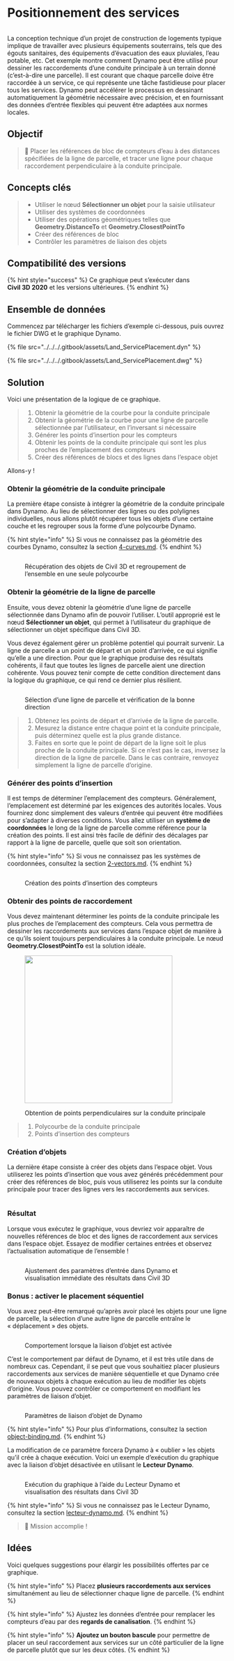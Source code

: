 # Positionnement des services

<figure><img src="../../../.gitbook/assets/Land_ServicePlacement_Dynamo (1).gif" alt=""><figcaption></figcaption></figure>

La conception technique d’un projet de construction de logements typique implique de travailler avec plusieurs équipements souterrains, tels que des égouts sanitaires, des équipements d’évacuation des eaux pluviales, l’eau potable, etc. Cet exemple montre comment Dynamo peut être utilisé pour dessiner les raccordements d’une conduite principale à un terrain donné (c’est-à-dire une parcelle). Il est courant que chaque parcelle doive être raccordée à un service, ce qui représente une tâche fastidieuse pour placer tous les services. Dynamo peut accélérer le processus en dessinant automatiquement la géométrie nécessaire avec précision, et en fournissant des données d’entrée flexibles qui peuvent être adaptées aux normes locales.

## Objectif

> :dart: Placer les références de bloc de compteurs d’eau à des distances spécifiées de la ligne de parcelle, et tracer une ligne pour chaque raccordement perpendiculaire à la conduite principale.

## Concepts clés

> * Utiliser le nœud **Sélectionner un objet** pour la saisie utilisateur
> * Utiliser des systèmes de coordonnées
> * Utiliser des opérations géométriques telles que **Geometry.DistanceTo** et **Geometry.ClosestPointTo**
> * Créer des références de bloc
> * Contrôler les paramètres de liaison des objets

## Compatibilité des versions

{% hint style="success" %} Ce graphique peut s’exécuter dans **Civil 3D 2020** et les versions ultérieures. 
{% endhint %} 

## Ensemble de données

Commencez par télécharger les fichiers d’exemple ci-dessous, puis ouvrez le fichier DWG et le graphique Dynamo.

{% file src="../../../.gitbook/assets/Land_ServicePlacement.dyn" %}

{% file src="../../../.gitbook/assets/Land_ServicePlacement.dwg" %}

## Solution

Voici une présentation de la logique de ce graphique.

> 1. Obtenir la géométrie de la courbe pour la conduite principale
> 2. Obtenir la géométrie de la courbe pour une ligne de parcelle sélectionnée par l’utilisateur, en l’inversant si nécessaire
> 3. Générer les points d’insertion pour les compteurs
> 4. Obtenir les points de la conduite principale qui sont les plus proches de l’emplacement des compteurs
> 5. Créer des références de blocs et des lignes dans l’espace objet

Allons-y !

### Obtenir la géométrie de la conduite principale

La première étape consiste à intégrer la géométrie de la conduite principale dans Dynamo. Au lieu de sélectionner des lignes ou des polylignes individuelles, nous allons plutôt récupérer tous les objets d’une certaine couche et les regrouper sous la forme d’une polycourbe Dynamo.

{% hint style="info" %}
 Si vous ne connaissez pas la géométrie des courbes Dynamo, consultez la section [4-curves.md](../../../5\_essential\_nodes\_and\_concepts/5-2\_geometry-for-computational-design/4-curves.md "mention"). 
{% endhint %} 

<figure><img src="../../../.gitbook/assets/Land_ServicePlacement_DistributionMain (1).png" alt=""><figcaption><p>Récupération des objets de Civil 3D et regroupement de l’ensemble en une seule polycourbe</p></figcaption></figure>

### Obtenir la géométrie de la ligne de parcelle

Ensuite, vous devez obtenir la géométrie d’une ligne de parcelle sélectionnée dans Dynamo afin de pouvoir l’utiliser. L’outil approprié est le nœud **Sélectionner un objet**, qui permet à l’utilisateur du graphique de sélectionner un objet spécifique dans Civil 3D.

Vous devez également gérer un problème potentiel qui pourrait survenir. La ligne de parcelle a un point de départ et un point d’arrivée, ce qui signifie qu’elle a une direction. Pour que le graphique produise des résultats cohérents, il faut que toutes les lignes de parcelle aient une direction cohérente. Vous pouvez tenir compte de cette condition directement dans la logique du graphique, ce qui rend ce dernier plus résilient. 

<figure><img src="../../../.gitbook/assets/Land_ServicePlacement_Selection (2).png" alt=""><figcaption><p>Sélection d’une ligne de parcelle et vérification de la bonne direction</p></figcaption></figure>

> 1. Obtenez les points de départ et d’arrivée de la ligne de parcelle.
> 2. Mesurez la distance entre chaque point et la conduite principale, puis déterminez quelle est la plus grande distance.
> 3. Faites en sorte que le point de départ de la ligne soit le plus proche de la conduite principale. Si ce n’est pas le cas, inversez la direction de la ligne de parcelle. Dans le cas contraire, renvoyez simplement la ligne de parcelle d’origine.

### Générer des points d’insertion

Il est temps de déterminer l’emplacement des compteurs. Généralement, l’emplacement est déterminé par les exigences des autorités locales. Vous fournirez donc simplement des valeurs d’entrée qui peuvent être modifiées pour s’adapter à diverses conditions. Vous allez utiliser un **système de coordonnées** le long de la ligne de parcelle comme référence pour la création des points. Il est ainsi très facile de définir des décalages par rapport à la ligne de parcelle, quelle que soit son orientation.

{% hint style="info" %}
 Si vous ne connaissez pas les systèmes de coordonnées, consultez la section [2-vectors.md](../../../5\_essential\_nodes\_and\_concepts/5-2\_geometry-for-computational-design/2-vectors.md "mention"). 
{% endhint %} 

<figure><img src="../../../.gitbook/assets/Land_ServicePlacement_InsertionPoints.png" alt=""><figcaption><p>Création des points d’insertion des compteurs</p></figcaption></figure>

### Obtenir des points de raccordement

Vous devez maintenant déterminer les points de la conduite principale les plus proches de l’emplacement des compteurs. Cela vous permettra de dessiner les raccordements aux services dans l’espace objet de manière à ce qu’ils soient toujours perpendiculaires à la conduite principale. Le nœud **Geometry.ClosestPointTo** est la solution idéale.

<figure><img src="../../../.gitbook/assets/Land_ServicePlacement_GetPerpendicularPoints (1).png" alt="" width="339"><figcaption><p>Obtention de points perpendiculaires sur la conduite principale</p></figcaption></figure>

> 1. Polycourbe de la conduite principale
> 2. Points d’insertion des compteurs

### Création d’objets

La dernière étape consiste à créer des objets dans l’espace objet. Vous utiliserez les points d’insertion que vous avez générés précédemment pour créer des références de bloc, puis vous utiliserez les points sur la conduite principale pour tracer des lignes vers les raccordements aux services.

<figure><img src="../../../.gitbook/assets/Land_ServicePlacement_CreateObjects.png" alt=""><figcaption></figcaption></figure>

### Résultat

Lorsque vous exécutez le graphique, vous devriez voir apparaître de nouvelles références de bloc et des lignes de raccordement aux services dans l’espace objet. Essayez de modifier certaines entrées et observez l’actualisation automatique de l’ensemble !

<figure><img src="../../../.gitbook/assets/Land_ServicePlacement_Dynamo (1).gif" alt=""><figcaption><p>Ajustement des paramètres d’entrée dans Dynamo et visualisation immédiate des résultats dans Civil 3D</p></figcaption></figure>

### Bonus : activer le placement séquentiel

Vous avez peut-être remarqué qu’après avoir placé les objets pour une ligne de parcelle, la sélection d’une autre ligne de parcelle entraîne le « déplacement » des objets.

<figure><img src="../../../.gitbook/assets/Land_ServicePlacement_Binding.gif" alt=""><figcaption><p>Comportement lorsque la liaison d’objet est activée</p></figcaption></figure>

C’est le comportement par défaut de Dynamo, et il est très utile dans de nombreux cas. Cependant, il se peut que vous souhaitiez placer plusieurs raccordements aux services de manière séquentielle et que Dynamo crée de nouveaux objets à chaque exécution au lieu de modifier les objets d’origine. Vous pouvez contrôler ce comportement en modifiant les paramètres de liaison d’objet.

<figure><img src="../../../.gitbook/assets/Land_ServicePlacement_BindingSettings.png" alt=""><figcaption><p>Paramètres de liaison d’objet de Dynamo</p></figcaption></figure>

{% hint style="info" %}
 Pour plus d’informations, consultez la section [object-binding.md](../../advanced-topics/object-binding.md "mention"). 
{% endhint %} 

La modification de ce paramètre forcera Dynamo à « oublier » les objets qu’il crée à chaque exécution. Voici un exemple d’exécution du graphique avec la liaison d’objet désactivée en utilisant le **Lecteur Dynamo**.

<figure><img src="../../../.gitbook/assets/Land_ServicePlacement_Player (2).gif" alt=""><figcaption><p>Exécution du graphique à l’aide du Lecteur Dynamo et visualisation des résultats dans Civil 3D</p></figcaption></figure>

{% hint style="info" %}
 Si vous ne connaissez pas le Lecteur Dynamo, consultez la section [lecteur-dynamo.md](../../dynamo-player.md "mention"). 
{% endhint %} 

> :tada: Mission accomplie !

## Idées

Voici quelques suggestions pour élargir les possibilités offertes par ce graphique.

{% hint style="info" %}
 Placez **plusieurs raccordements aux services** simultanément au lieu de sélectionner chaque ligne de parcelle. 
{% endhint %} 

{% hint style="info" %}
 Ajustez les données d’entrée pour remplacer les compteurs d’eau par des **regards de canalisation**. 
{% endhint %} 

{% hint style="info" %}
 **Ajoutez un bouton bascule** pour permettre de placer un seul raccordement aux services sur un côté particulier de la ligne de parcelle plutôt que sur les deux côtés. 
{% endhint %} 
